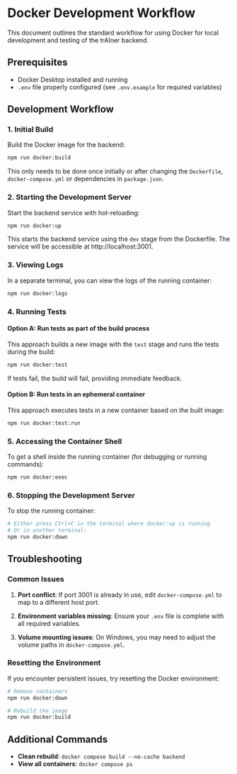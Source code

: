 # Docker Development Workflow

This document outlines the standard workflow for using Docker for local development and testing of the trAIner backend.

## Prerequisites

- Docker Desktop installed and running
- `.env` file properly configured (see `.env.example` for required variables)

## Development Workflow

### 1. Initial Build

Build the Docker image for the backend:

```bash
npm run docker:build
```

This only needs to be done once initially or after changing the `Dockerfile`, `docker-compose.yml` or dependencies in `package.json`.

### 2. Starting the Development Server

Start the backend service with hot-reloading:

```bash
npm run docker:up
```

This starts the backend service using the `dev` stage from the Dockerfile. The service will be accessible at http://localhost:3001.

### 3. Viewing Logs

In a separate terminal, you can view the logs of the running container:

```bash
npm run docker:logs
```

### 4. Running Tests

#### Option A: Run tests as part of the build process

This approach builds a new image with the `test` stage and runs the tests during the build:

```bash
npm run docker:test
```

If tests fail, the build will fail, providing immediate feedback.

#### Option B: Run tests in an ephemeral container

This approach executes tests in a new container based on the built image:

```bash
npm run docker:test:run
```

### 5. Accessing the Container Shell

To get a shell inside the running container (for debugging or running commands):

```bash
npm run docker:exec
```

### 6. Stopping the Development Server

To stop the running container:

```bash
# Either press Ctrl+C in the terminal where docker:up is running
# Or in another terminal:
npm run docker:down
```

## Troubleshooting

### Common Issues

1. **Port conflict**: If port 3001 is already in use, edit `docker-compose.yml` to map to a different host port.

2. **Environment variables missing**: Ensure your `.env` file is complete with all required variables.

3. **Volume mounting issues**: On Windows, you may need to adjust the volume paths in `docker-compose.yml`.

### Resetting the Environment

If you encounter persistent issues, try resetting the Docker environment:

```bash
# Remove containers
npm run docker:down

# Rebuild the image
npm run docker:build
```

## Additional Commands

- **Clean rebuild**: `docker compose build --no-cache backend`
- **View all containers**: `docker compose ps`
